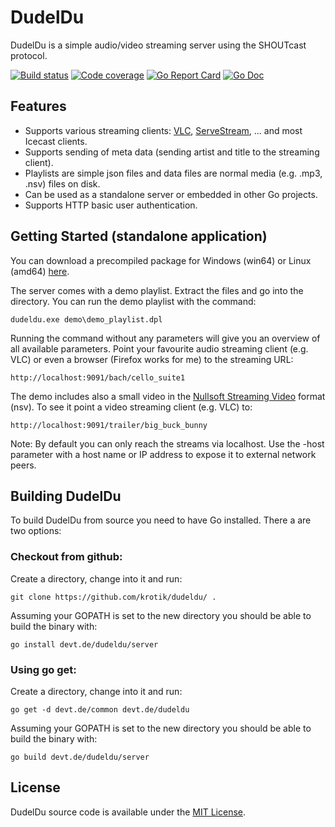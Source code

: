DudelDu
=======
DudelDu is a simple audio/video streaming server using the SHOUTcast protocol.

<p>
<a href="https://devt.de/build_status.html"><img src="https://devt.de/nightly/build.dudeldu.svg" alt="Build status"></a>
<a href="https://devt.de/nightly/test.dudeldu.html"><img src="https://devt.de/nightly/test.dudeldu.svg" alt="Code coverage"></a>
<a href="https://goreportcard.com/report/github.com/krotik/dudeldu">
<img src="https://goreportcard.com/badge/github.com/krotik/dudeldu?style=flat-square" alt="Go Report Card"></a>
<a href="http://devt.de/docs/pkg/devt.de/dudeldu/">
<img src="https://devt.de/nightly/godoc_badge.svg" alt="Go Doc"></a>
</p>

Features
--------
- Supports various streaming clients: <a href="http://www.videolan.org/vlc/download-windows.en_GB.html">VLC</a>, <a href="https://play.google.com/store/apps/details?id=net.sourceforge.servestream">ServeStream</a>,  ... and most Icecast clients.
- Supports sending of meta data (sending artist and title to the streaming client).
- Playlists are simple json files and data files are normal media (e.g. .mp3, .nsv) files on disk.
- Can be used as a standalone server or embedded in other Go projects.
- Supports HTTP basic user authentication.

Getting Started (standalone application)
----------------------------------------
You can download a precompiled package for Windows (win64) or Linux (amd64) [here](https://devt.de/build_status.html).

The server comes with a demo playlist. Extract the files and go into the directory. You can run the demo playlist with the command:
```
dudeldu.exe demo\demo_playlist.dpl
```
Running the command without any parameters will give you an overview of all available parameters. Point your favourite audio streaming client (e.g. VLC) or even a browser (Firefox works for me) to the streaming URL:
```
http://localhost:9091/bach/cello_suite1
```
The demo includes also a small video in the [Nullsoft Streaming Video](https://en.wikipedia.org/wiki/Nullsoft_Streaming_Video) format (nsv). To see it point a video streaming client (e.g. VLC) to:
```
http://localhost:9091/trailer/big_buck_bunny
```
Note: By default you can only reach the streams via localhost. Use the -host parameter with a host name or IP address to expose it to external network peers.

Building DudelDu
----------------
To build DudelDu from source you need to have Go installed. There a are two options:

### Checkout from github:

Create a directory, change into it and run:
```
git clone https://github.com/krotik/dudeldu/ .
```

Assuming your GOPATH is set to the new directory you should be able to build the binary with:
```
go install devt.de/dudeldu/server
```

### Using go get:

Create a directory, change into it and run:
```
go get -d devt.de/common devt.de/dudeldu
```

Assuming your GOPATH is set to the new directory you should be able to build the binary with:
```
go build devt.de/dudeldu/server
```

License
-------
DudelDu source code is available under the [MIT License](/LICENSE).
